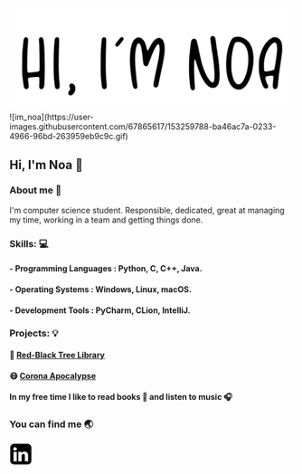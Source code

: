 <img src="Images/noa.png">
![im_noa](https://user-images.githubusercontent.com/67865617/153259788-ba46ac7a-0233-4966-96bd-263959eb9c9c.gif)


## Hi, I'm Noa :wave:


### About me :pushpin:
I'm computer science student.
Responsible, dedicated, great at managing my time, working in a team and getting things done.

### Skills: :computer:
#### - **Programming Languages :** Python, C, C++, Java.
#### - **Operating Systems :** Windows, Linux, macOS.
#### - **Development Tools :**  PyCharm, CLion, IntelliJ.


### Projects: :bulb:
#### :deciduous_tree: [Red-Black Tree Library](https://github.com/noamoalem/RBTree)

#### :mask: [Corona Apocalypse](https://github.com/noamoalem/CoronaApocalypse)

#### In my free time I like to read books :closed_book: and listen to music :headphones:



### You can find me :earth_asia:
[<img src="Images/linkedin_icon.png" width="40" height="41" />](https://www.linkedin.com/in/noa-moalem-bb0750202/)
